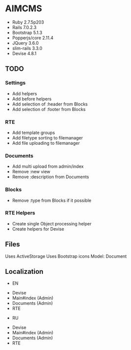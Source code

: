 # AIMCMS

* Ruby 2.7.5p203
* Rails 7.0.2.3
* Bootstrap 5.1.3
* Popperjs/core 2.11.4
* JQuery 3.6.0
* slim-rails 3.3.0
* Devise 4.8.1

## TODO
### Settings
* Add <head> helpers
* Add before </body> helpers
* Add selection of :header from Blocks
* Add selection of :footer from Blocks
### RTE
* Add template groups
* Add filetype sorting to filemanager
* Add file uploading to filemanager
### Documents
* Add multi upload from admin/index
* Remove :new view
* Remove :description from Documents
### Blocks
* Remove :type from Blocks if it possible
### RTE Helpers
* Create single Object processing helper
* Create helpers for Devise

## Files
Uses ActiveStorage
Uses Bootstrap icons
Model: Document

## Localization
* EN
- Devise
- Main#index (Admin)
- Documents (Admin)
- RTE

* RU
- Devise
- Main#index (Admin)
- Documents (Admin)
- RTE